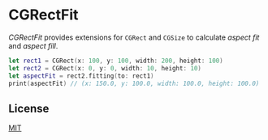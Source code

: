 # CGRectFit

_CGRectFit_ provides extensions for `CGRect` and `CGSize` to calculate _aspect fit_ and _aspect fill_.

```swift
let rect1 = CGRect(x: 100, y: 100, width: 200, height: 100)
let rect2 = CGRect(x: 0, y: 0, width: 10, height: 10)
let aspectFit = rect2.fitting(to: rect1)
print(aspectFit) // (x: 150.0, y: 100.0, width: 100.0, height: 100.0)
```

## License

[MIT](LICENSE)

